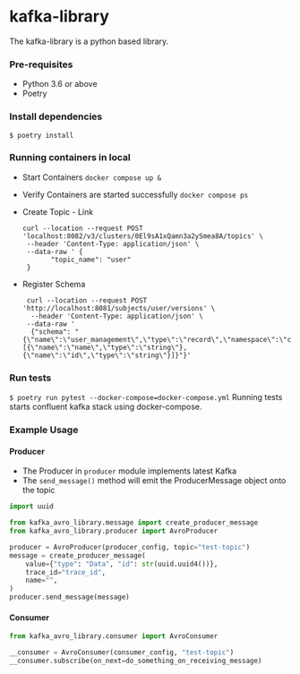 # kafka-library

The kafka-library is a python based library.

### Pre-requisites
- Python 3.6 or above
- Poetry

### Install dependencies
`$ poetry install`

### Running containers in local
- Start Containers
`docker compose up &`
- Verify Containers are started successfully 
  `docker compose ps`
  
- Create Topic - Link
 
      curl --location --request POST 'localhost:8082/v3/clusters/0El9sA1xQamn3a2ySmea8A/topics' \
       --header 'Content-Type: application/json' \
       --data-raw ' {
             "topic_name": "user"
       }

- Register Schema

       curl --location --request POST 'http://localhost:8081/subjects/user/versions' \
        --header 'Content-Type: application/json' \
       --data-raw '
        {"schema": "{\"name\":\"user_management\",\"type\":\"record\",\"namespace\":\"com.admin\",\"fields\":[{\"name\":\"name\",\"type\":\"string\"},{\"name\":\"id\",\"type\":\"string\"}]}"}'

### Run tests
`$ poetry run pytest --docker-compose=docker-compose.yml` Running tests starts confluent kafka stack using docker-compose.

### Example Usage
#### Producer 
- The  Producer in `producer` module implements latest Kafka 
- The `send_message()` method will emit the ProducerMessage object onto the topic

```python
import uuid

from kafka_avro_library.message import create_producer_message
from kafka_avro_library.producer import AvroProducer

producer = AvroProducer(producer_config, topic="test-topic")
message = create_producer_message(
    value={"type": "Data", "id": str(uuid.uuid4())},
    trace_id="trace_id",
    name="",
)
producer.send_message(message)
```

#### Consumer
```python
from kafka_avro_library.consumer import AvroConsumer

__consumer = AvroConsumer(consumer_config, "test-topic")
__consumer.subscribe(on_next=do_something_on_receiving_message)
```

